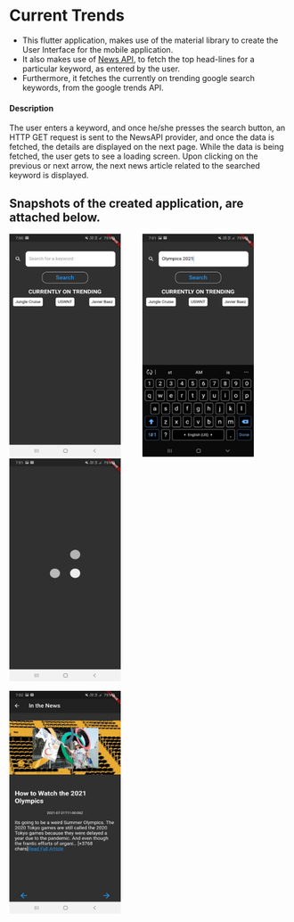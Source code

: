 # Current Trends

- This flutter application, makes use of the material library to create the User Interface for the mobile application.
- It also makes use of <a href="https://newsapi.org/">News API</a>, to fetch the top head-lines for a particular keyword, as entered by the user.
- Furthermore, it fetches the currently on trending google search keywords, from the google trends API. 

#### Description
The user enters a keyword, and once he/she presses the search button, an HTTP GET request is sent to the NewsAPI provider, and once the data is fetched, the details are displayed on the next page. While the data is being fetched, the user gets to see a loading screen. Upon clicking on the previous or next arrow, the next news article related to the searched keyword is displayed.


## Snapshots of the created application, are attached below.

<img src="./images/first.jpeg" height="400" width="200">&nbsp;&nbsp;&nbsp;&nbsp;&nbsp;&nbsp;&nbsp;&nbsp;&nbsp;&nbsp;<img src="./images/second.jpeg" height="400" width="200">&nbsp;&nbsp;&nbsp;&nbsp;&nbsp;&nbsp;&nbsp;&nbsp;&nbsp;&nbsp;<img src="./images/third.jpeg" height="400" width="200">

<img src="./images/fourth.jpeg" height="400" width="200">
       